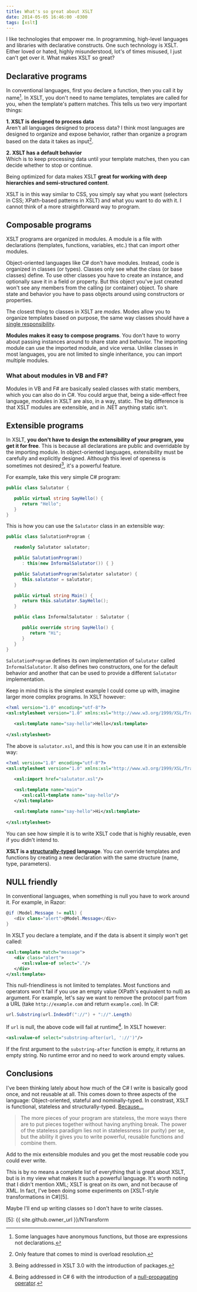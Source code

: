 ```yaml
---
title: What's so great about XSLT
date: 2014-05-05 16:46:00 -0300
tags: [xslt]
---
```


I like technologies that empower me. In programming, high-level languages and libraries with declarative constructs. One such technology is XSLT. Either loved or hated, highly misunderstood, lot's of times misused, I just can't get over it. What makes XSLT so great?

Declarative programs
--------------------
In conventional languages, first you declare a function, then you call it by name[^1]. In XSLT, you don't need to name templates, templates are called for you, when the template's pattern matches. This tells us two very important things:

**1. XSLT is designed to process data**  
Aren't all languages designed to process data? I think most languages are designed to organize and expose behavior, rather than organize a program based on the data it takes as input[^2].

**2. XSLT has a default behavior**  
Which is to keep processing data until your template matches, then you can decide whether to stop or continue.

Being optimized for data makes XSLT **great for working with deep hierarchies and semi-structured content**.

XSLT is in this way similar to CSS, you simply say what you want (selectors in CSS; XPath-based patterns in XSLT) and what you want to do with it. I cannot think of a more straightforward way to program.

Composable programs
-------------------
XSLT programs are organized in modules. A module is a file with declarations (templates, functions, variables, etc.) that can import other modules.

Object-oriented languages like C# don't have modules. Instead, code is organized in classes (or types). Classes only see what the class (or base classes) define. To use other classes you have to create an instance, and optionally save it in a field or property. But this object you've just created won't see any members from the calling (or container) object. To share state and behavior you have to pass objects around using constructors or properties.

The closest thing to classes in XSLT are *modes*. Modes allow you to organize templates based on purpose, the same way classes should have a [single responsibility][1].

**Modules makes it easy to compose programs**. You don't have to worry about passing instances around to share state and behavior. The importing module can use the imported module, and vice versa. Unlike classes in most languages, you are not limited to single inheritance, you can import multiple modules.

### What about modules in VB and F#?
Modules in VB and F# are basically sealed classes with static members, which you can also do in C#. You could argue that, being a side-effect free language, modules in XSLT are also, in a way, static. The big difference is that XSLT modules are extensible, and in .NET anything static isn't.

Extensible programs
-------------------
In XSLT, **you don't have to design the extensibility of your program, you get it for free**. This is because all declarations are public and overridable by the importing module. In object-oriented languages, extensibility must be carefully and explicitly designed. Although this level of openess is sometimes not desired[^3], it's a powerful feature.

For example, take this very simple C# program:

```csharp
public class Salutator {

   public virtual string SayHello() {
      return "Hello";
   }
}
```

This is how you can use the `Salutator` class in an extensible way:

```csharp
public class SalutationProgram {

   readonly Salutator salutator;

   public SalutationProgram()
      : this(new InformalSalutator()) { }

   public SalutationProgram(Salutator salutator) {
      this.salutator = salutator;
   }

   public virtual string Main() { 
      return this.salutator.SayHello();
   }

   public class InformalSalutator : Salutator {

      public override string SayHello() {
         return "Hi";
      }
   }
}
```

`SalutationProgram` defines its own implementation of `Salutator` called `InformalSalutator`. It also defines two constructors, one for the default behavior and another that can be used to provide a different `Salutator` implementation.

Keep in mind this is the simplest example I could come up with, imagine larger more complex programs. In XSLT however:

```xml
<?xml version="1.0" encoding="utf-8"?>
<xsl:stylesheet version="1.0" xmlns:xsl="http://www.w3.org/1999/XSL/Transform">

   <xsl:template name="say-hello">Hello</xsl:template>
   
</xsl:stylesheet>
```

The above is `salutator.xsl`, and this is how you can use it in an extensible way:

```xml
<?xml version="1.0" encoding="utf-8"?>
<xsl:stylesheet version="1.0" xmlns:xsl="http://www.w3.org/1999/XSL/Transform">

   <xsl:import href="salutator.xsl"/>
   
   <xsl:template name="main">
      <xsl:call-template name="say-hello"/>
   </xsl:template>

   <xsl:template name="say-hello">Hi</xsl:template>
   
</xsl:stylesheet>
```

You can see how simple it is to write XSLT code that is highly reusable, even if you didn't intend to.

**XSLT is a [structurally-typed][3] language**. You can override templates and functions by creating a new declaration with the same structure (name, type, parameters).

NULL friendly
-------------
In conventional languages, when something is null you have to work around it. For example, in Razor:

```csharp
@if (Model.Message != null) {
   <div class="alert">@Model.Message</div>
}
```

In XSLT you declare a template, and if the data is absent it simply won't get called:

```xml
<xsl:template match="message">
   <div class="alert">
      <xsl:value-of select="."/>
   </div>
</xsl:template>
```

This null-friendliness is not limited to templates. Most functions and operators won't fail if you use an empty value (XPath's equivalent to null) as argument. For example, let's say we want to remove the protocol part from a URL (take `http://example.com` and return `example.com`). In C#:

```csharp
url.Substring(url.IndexOf("://") + "://".Length)
```

If `url` is null, the above code will fail at runtime[^4]. In XSLT however:

```xml
<xsl:value-of select="substring-after(url, '://')"/>
```

If the first argument to the `substring-after` function is empty, it returns an empty string. No runtime error and no need to work around empty values.

Conclusions
-----------
I've been thinking lately about how much of the C# I write is basically good once, and not reusable at all. This comes down to three aspects of the language: Object-oriented, stateful and nominally-typed. In constrast, XSLT is functional, stateless and structurally-typed. [Because...][4]

> The more pieces of your program are stateless, the more ways there are to put pieces together without having anything break. The power of the stateless paradigm lies not in statelessness (or purity) per se, but the ability it gives you to write powerful, reusable functions and combine them.

Add to the mix extensible modules and you get the most reusable code you could ever write.

This is by no means a complete list of everything that is great about XSLT, but is in my view what makes it such a powerful language. It's worth noting that I didn't mention XML; XSLT is great on its own, and not because of XML. In fact, I've been doing some experiments on [XSLT-style transformations in C#][5].

Maybe I'll end up writing classes so I don't have to write classes.

[^1]: Some languages have anonymous functions, but those are expressions not declarations.
[^2]: Only feature that comes to mind is overload resolution.
[^3]: Being addressed in XSLT 3.0 with the introduction of packages.
[^4]: Being addressed in C# 6 with the introduction of a [null-propagating operator][2].

[1]: http://en.wikipedia.org/wiki/Single_responsibility_principle
[2]: https://roslyn.codeplex.com/discussions/540883
[3]: http://en.wikipedia.org/wiki/Structural_type_system
[4]: http://stackoverflow.com/a/844569/39923
[5]: {{ site.github.owner_url }}/NTransform
